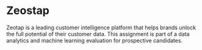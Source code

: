 # Zeostap
Zeotap is a leading customer intelligence platform that helps brands unlock the full potential of their customer data. This assignment is part of a data analytics and machine learning evaluation for prospective candidates.
